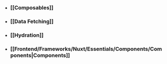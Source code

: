 - ### [[Composables]]
- ### [[Data Fetching]]
- ### [[Hydration]]
- ### [[Frontend/Frameworks/Nuxt/Essentials/Components/Components|Components]]
